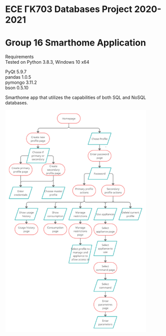 # ECE ΓΚ703 Databases Project 2020-2021
# Group 16 Smarthome Application

Requirements <br/> 
Tested on Python 3.8.3, Windows 10 x64<br/> 

PyQt 5.9.7<br/> 
pandas 1.0.5<br/> 
pymongo 3.11.2<br/> 
bson 0.5.10 <br/> 

Smarthome app that utilizes the capabilities of both SQL and NoSQL databases.


<img src="https://github.com/PastaAddict/smarthome/blob/main/flowchart.png" width="450" />
